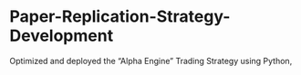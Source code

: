 # Paper-Replication-Strategy-Development
Optimized and deployed the “Alpha Engine” Trading Strategy using Python,
